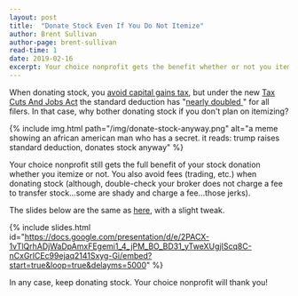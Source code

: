```yaml
---
layout: post
title:  "Donate Stock Even If You Do Not Itemize"
author: Brent Sullivan
author-page: brent-sullivan
read-time: 1
date: 2019-02-16
excerpt: Your choice nonprofit gets the benefit whether or not you itemize.
---
```


When donating stock, you [avoid capital gains tax](/2019/02/08/why-donate-stock.html), but under the new [Tax Cuts And Jobs Act](https://www.irs.gov/pub/irs-pdf/p5307.pdf) the standard deduction has "[nearly doubled ](https://www.irs.gov/newsroom/individuals)" for all filers. In that case, why bother donating stock if you don't plan on itemizing? 

{% include img.html 
    path="/img/donate-stock-anyway.png" 
    alt="a meme showing an african american man who has a secret. it reads: trump raises standard deduction, donates stock anyway"
%}

Your choice nonprofit still gets the full benefit of your stock donation whether you itemize or not. You also avoid fees (trading, etc.) when donating stock (although, double-check your broker does not charge a fee to transfer stock...some are shady and charge a fee...those jerks).

The slides below are the same as [here](/2019/02/08/why-donate-stock.html), with a slight tweak.

{% include slides.html id="https://docs.google.com/presentation/d/e/2PACX-1vTlQrhADjWaDpAmxFEgemi1_4_jPM_BO_BD31_yTweXUgjIScq8C-nCxGrlCEc99ejaq2141Sxyg-Gi/embed?start=true&loop=true&delayms=5000" %}

In any case, keep donating stock. Your choice nonprofit will thank you!


